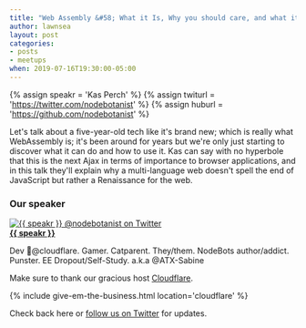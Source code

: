 ```yaml
---
title: "Web Assembly &#58; What it Is, Why you should care, and what it means for JS"
author: lawnsea
layout: post
categories:
- posts
- meetups
when: 2019-07-16T19:30:00-05:00
---
```


{% assign speakr = 'Kas Perch' %}
{% assign twiturl = 'https://twitter.com/nodebotanist' %}
{% assign huburl = 'https://github.com/nodebotanist' %}

Let's talk about a five-year-old tech like it's brand new; which is really what WebAssembly is; it's
been around for years but we're only just starting to discover what it can do and how to use it. Kas
can say with no hyperbole that this is the next Ajax in terms of importance to browser applications,
and in this talk they'll explain why a multi-language web doesn't spell the end of JavaScript but
rather a Renaissance for the web.

### Our speaker

<div class="media-object speaker-bio">
  <a href="{{ twiturl }}">
    <img alt="{{ speakr }} @nodebotanist on Twitter"
      src="https://pbs.twimg.com/profile_images/1076902385962967041/j34WmE-Y_400x400.jpg" />
  </a>
  <div>
  <a href="{{ twiturl }}"><strong>{{ speakr }}</strong></a>

  Dev 🥑@cloudflare. Gamer. Catparent. They/them. NodeBots author/addict. Punster. EE Dropout/Self-Study. a.k.a @ATX-Sabine
  </div>
</div>

Make sure to thank our gracious host [Cloudflare][].

{% include give-em-the-business.html location='cloudflare' %}

Check back here or <a href="{{ site.twitter.url }}">follow us on Twitter</a>
for updates.

[Cloudflare]: https://www.cloudflare.com/
